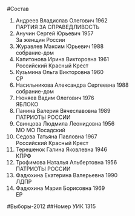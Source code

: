 #Состав
1. Андреев Владислав Олегович 1962   
    ПАРТИЯ ЗА СПРАВЕДЛИВОСТЬ
2. Анучин Сергей Юрьевич 1957   
    За женщин России
3. Журавлев Максим Юрьевич 1988   
    собрание-дом
4. Капитонова Ирина Викторовна 1961   
    Российский Красный Крест
5. Кузьмина Ольга Викторовна 1960   
    СР
6. Насильникова Александра Сергеевна 1988   
    собрание-дом
7. Нюняев Вадим Олегович 1976   
    ЯБЛОКО
8. Панина Валерия Вячеславовна 1989   
    ПАТРИОТЫ РОССИИ
9. Свинцова Людмила Леонидовна 1956   
    МО МО Посадский
10. Седова Татьяна Павловна 1967   
    Российский Красный Крест
11. Терешенок Галина Яковлевна 1946   
    КПРФ
12. Трофимова Наталья Альбертовна 1956   
    ПАТРИОТЫ РОССИИ
13. Фадюхина Екатерина Валерьевна 1990   
    ЛДПР
14. Фадюхина Мария Борисовна 1969   
    ЕР

#Выборы-2012
##Номер УИК
1315
